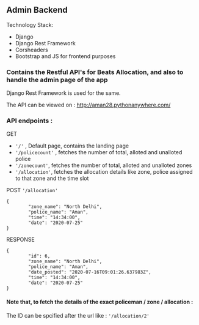 ## Admin Backend

Technology Stack:
- Django
- Django Rest Framework
- Corsheaders
- Bootstrap and JS for frontend purposes

### Contains the Restful API's for Beats Allocation, and also to handle the admin page of the app
Django Rest Framework is used for the same.

The API can be viewed on : http://aman28.pythonanywhere.com/

### API endpoints :
GET
- `'/'` , Default page, contains the landing page
- `'/policecount'` , fetches the number of total, alloted and unalloted police
- `'/zonecount'`, fetches the number of total, alloted and unalloted zones
- `'/allocation'`, fetches the allocation details like zone, police assigned to that zone and the time slot<br>

POST
`'/allocation'`
```
{
        "zone_name": "North Delhi",
        "police_name": "Aman",
        "time": "14:34:00",
        "date": "2020-07-25"
}
```
RESPONSE
```
{
        "id": 6,
        "zone_name": "North Delhi",
        "police_name": "Aman",
        "date_posted": "2020-07-16T09:01:26.637983Z",
        "time": "14:34:00",
        "date": "2020-07-25"
}
```
#### Note that, to fetch the details of the exact policeman / zone / allocation :
The ID can be spcified after the url like :
`'/allocation/2'`


